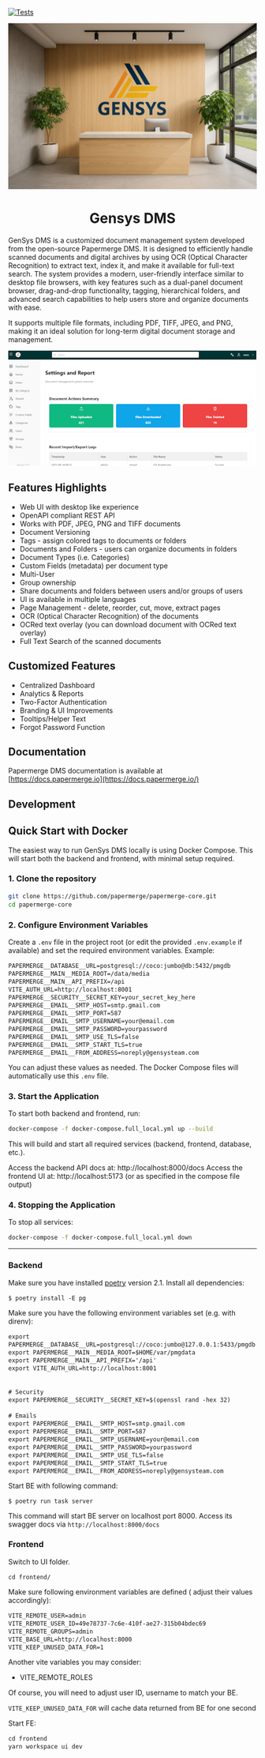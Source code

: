 [![Tests](https://github.com/papermerge/papermerge-core/actions/workflows/tests.yml/badge.svg)](https://github.com/papermerge/papermerge-core/actions/workflows/tests.yml)

<p align="center">
<img src="./auth-server/ui2/public/GenSys_BG.png" />
</p>
<h1 align="center">Gensys DMS</h1>

GenSys DMS is a customized document management system developed from the open-source Papermerge DMS. It is designed to efficiently handle scanned documents and digital archives by using OCR (Optical Character Recognition) to extract text, index it, and make it available for full-text search. The system provides a modern, user-friendly interface similar to desktop file browsers, with key features such as a dual-panel document browser, drag-and-drop functionality, tagging, hierarchical folders, and advanced search capabilities to help users store and organize documents with ease.

It supports multiple file formats, including PDF, TIFF, JPEG, and PNG, making it an ideal solution for long-term digital document storage and management.

<p align="center">
<img src="./artwork/Dashboard.png" />
</p>

## Features Highlights

- Web UI with desktop like experience
- OpenAPI compliant REST API
- Works with PDF, JPEG, PNG and TIFF documents
- Document Versioning
- Tags - assign colored tags to documents or folders
- Documents and Folders - users can organize documents in folders
- Document Types (i.e. Categories)
- Custom Fields (metadata) per document type
- Multi-User
- Group ownership
- Share documents and folders between users and/or groups of users
- UI is available in multiple languages
- Page Management - delete, reorder, cut, move, extract pages
- OCR (Optical Character Recognition) of the documents
- OCRed text overlay (you can download document with OCRed text overlay)
- Full Text Search of the scanned documents

## Customized Features
- Centralized Dashboard
- Analytics & Reports
- Two-Factor Authentication
- Branding & UI Improvements
- Tooltips/Helper Text
- Forgot Password Function



## Documentation

Papermerge DMS documentation is available
at [https://docs.papermerge.io](https://docs.papermerge.io/)

## Development
## Quick Start with Docker

The easiest way to run GenSys DMS locally is using Docker Compose. This will start both the backend and frontend, with minimal setup required.

### 1. Clone the repository

```bash
git clone https://github.com/papermerge/papermerge-core.git
cd papermerge-core
```

### 2. Configure Environment Variables

Create a `.env` file in the project root (or edit the provided `.env.example` if available) and set the required environment variables. Example:

```env
PAPERMERGE__DATABASE__URL=postgresql://coco:jumbo@db:5432/pmgdb
PAPERMERGE__MAIN__MEDIA_ROOT=/data/media
PAPERMERGE__MAIN__API_PREFIX=/api
VITE_AUTH_URL=http://localhost:8001
PAPERMERGE__SECURITY__SECRET_KEY=your_secret_key_here
PAPERMERGE__EMAIL__SMTP_HOST=smtp.gmail.com
PAPERMERGE__EMAIL__SMTP_PORT=587
PAPERMERGE__EMAIL__SMTP_USERNAME=your@email.com
PAPERMERGE__EMAIL__SMTP_PASSWORD=yourpassword
PAPERMERGE__EMAIL__SMTP_USE_TLS=false
PAPERMERGE__EMAIL__SMTP_START_TLS=true
PAPERMERGE__EMAIL__FROM_ADDRESS=noreply@gensysteam.com
```

You can adjust these values as needed. The Docker Compose files will automatically use this `.env` file.

### 3. Start the Application

To start both backend and frontend, run:

```bash
docker-compose -f docker-compose.full_local.yml up --build
```

This will build and start all required services (backend, frontend, database, etc.).

Access the backend API docs at: http://localhost:8000/docs
Access the frontend UI at: http://localhost:5173 (or as specified in the compose file output)

### 4. Stopping the Application

To stop all services:

```bash
docker-compose -f docker-compose.full_local.yml down
```

---


### Backend

Make sure you have installed [poetry](https://python-poetry.org/) version 2.1.
Install all dependencies:

```
$ poetry install -E pg
```

Make sure you have the following environment variables set (e.g. with direnv):

```
export PAPERMERGE__DATABASE__URL=postgresql://coco:jumbo@127.0.0.1:5433/pmgdb
export PAPERMERGE__MAIN__MEDIA_ROOT=$HOME/var/pmgdata
export PAPERMERGE__MAIN__API_PREFIX='/api'
export VITE_AUTH_URL=http://localhost:8001


# Security
export PAPERMERGE__SECURITY__SECRET_KEY=$(openssl rand -hex 32)

# Emails
export PAPERMERGE__EMAIL__SMTP_HOST=smtp.gmail.com
export PAPERMERGE__EMAIL__SMTP_PORT=587
export PAPERMERGE__EMAIL__SMTP_USERNAME=your@email.com
export PAPERMERGE__EMAIL__SMTP_PASSWORD=yourpassword
export PAPERMERGE__EMAIL__SMTP_USE_TLS=false
export PAPERMERGE__EMAIL__SMTP_START_TLS=true
export PAPERMERGE__EMAIL__FROM_ADDRESS=noreply@gensysteam.com

```

Start BE with following command:

```
$ poetry run task server
```

This command will start BE server on localhost port 8000.
Access its swagger docs via `http://localhost:8000/docs`

### Frontend

Switch to UI folder.

```
cd frontend/
```

Make sure following environment variables are defined (
adjust their values accordingly):

```
VITE_REMOTE_USER=admin
VITE_REMOTE_USER_ID=49e78737-7c6e-410f-ae27-315b04bdec69
VITE_REMOTE_GROUPS=admin
VITE_BASE_URL=http://localhost:8000
VITE_KEEP_UNUSED_DATA_FOR=1
```

Another vite variables you may consider:

* VITE_REMOTE_ROLES

Of course, you will need to adjust user ID, username to match your BE.

`VITE_KEEP_UNUSED_DATA_FOR` will cache data returned from BE for one second

Start FE:

```commandline
cd frontend
yarn workspace ui dev
```
